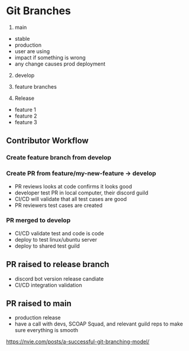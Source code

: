 # Git Branches

1. main  
 - stable  
 - production  
 - user are using  
 - impact if something is wrong  
 - any change causes prod deployment  
2. develop  
3. feature branches  

4. Release  
 - feature 1  
 - feature 2  
 - feature 3  

## Contributor Workflow  

### Create feature branch from develop  

### Create PR from feature/my-new-feature -> develop  
 - PR reviews looks at code confirms it looks good  
 - developer test PR in local computer, their discord guild  
 - CI/CD will validate that all test cases are good  
 - PR reviewers test cases are created  

### PR merged to develop  
 - CI/CD validate test and code is code  
 - deploy to test linux/ubuntu server  
 - deploy to shared test guild  

## PR raised to release branch  
 - discord bot version release candiate  
 - CI/CD integration validation  

## PR raised to main  
 - production release  
 - have a call with devs, SCOAP Squad, and relevant guild reps to make sure everything is smooth  


https://nvie.com/posts/a-successful-git-branching-model/